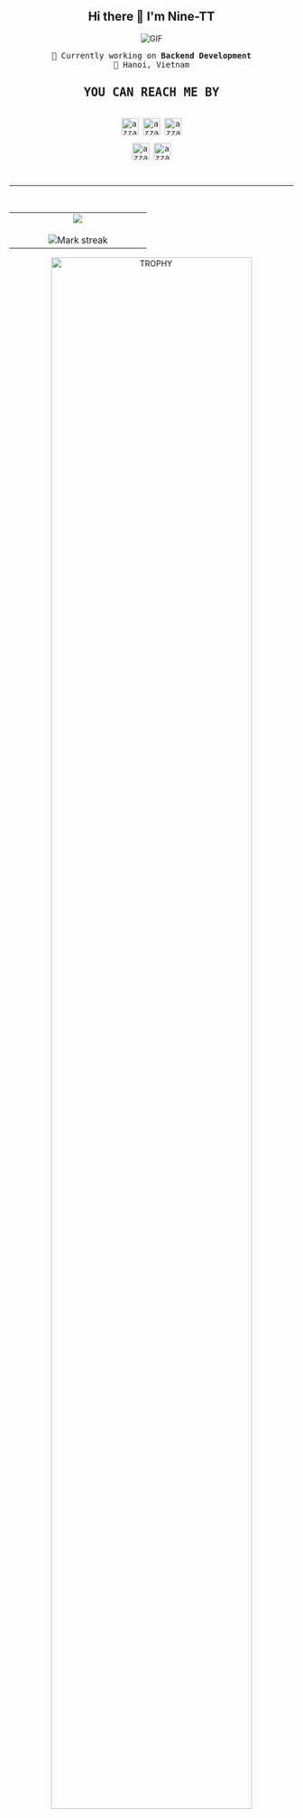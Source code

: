 <h2 align="center">Hi there 👋 I'm Nine-TT</h2>

<p align="center">
  <img src="https://media4.giphy.com/media/v1.Y2lkPTc5MGI3NjExMm1oYjBmOXVuYnJyMHViZWFpNDZpNml0enNwcTk4d21udG5uZDI4bSZlcD12MV9naWZzX3NlYXJjaCZjdD1n/oiTvz8ae3XGyA8ayUu/200.webp" alt="GIF">
</p>

<div align="center">
  <samp>
    🌱 Currently working on <b>Backend Development</b><br>
    📍 Hanoi, Vietnam
  </samp>
</div>

<div>
  <samp>
    <h2 align="center">YOU CAN REACH ME BY</h2>
    <p align="center">
      <br/>
      <a href="https://www.linkedin.com/in/nine-tt/" target="blank"><img align="center"
         src="https://img.shields.io/badge/linkedin-%231DA1F2.svg?style=for-the-badge&logo=linkedin&logoColor=white"
         alt="azzar" height="30"/></a>
      <a href="https://www.facebook.com/cizh.tt/" target="blank"><img align="center"
         src="https://img.shields.io/badge/facebook-4267B2.svg?style=for-the-badge&logo=facebook&logoColor=white"
         alt="azzar" height="30"/></a>
      <a href="chin.tt.dev@gmail.com" target="blank"><img align="center"
         src="https://img.shields.io/badge/gmail-EA4335.svg?style=for-the-badge&logo=gmail&logoColor=white"
         alt="azzar" height="30"/></a>
    </p>
  <p align="center">
      <a href="https://www.instagram.com/cizh_9/" target="blank"><img align="center"
         src="https://img.shields.io/badge/instagram-%23E4405F.svg?style=for-the-badge&logo=Instagram&logoColor=white"
         alt="azzar" height="30"/></a>
      <a href="https://wa.me/+84866132301" target="blank"><img align="center"
         src="https://img.shields.io/badge/whatsapp-4B7F1.svg?style=for-the-badge&logo=whatsapp&logoColor=white"
         alt="azzar" height="30"/></a>
      <!-- <a href="https://twitter.com/siapa_hayosiapa" target="blank"><img align="center"
         src="https://img.shields.io/badge/twitter-1DA1F2.svg?style=for-the-badge&logo=twitter&logoColor=white"
         alt="azzar" height="30"/></a> -->
      <br>
    </p>
  </samp>
</div>

<br>
<hr/>
<br>

<!--- stats & Trophy (start) -->
<p align="center">
 <!-- stats (start) -->
<table align="center">
<tr border="none">
<td width="50%" align="center">

  <img  align="center"  src="https://github-readme-stats.vercel.app/api?username=Nine-TT&theme=dark&show_icons=true&count_private=true" />
  <br></br>
  <img  title="🔥 Get streak stats for your profile at git.io/streak-stats" alt="Mark streak" src="https://github-readme-streak-stats.herokuapp.com/?user=Nine-TT&theme=dark&hide_border=false" />
</td>

<!-- <td width="50%" align="center">

  <img  align="center"  src="https://github-readme-stats.anuraghazra1.vercel.app/api/top-langs/?username=Nine-TT&theme=dark&hide_border=false&no-bg=true&no-frame=true&langs_count=10"/>

  </td> -->
</tr>
</table> 
<!--- stats (end) -->

<!--- trophy (start) -->
<div align=center>
  <a href="https://github.com/ryo-ma/github-profile-trophy" title="Go to Source">
      <img align="center" width=84% src="https://github-profile-trophy.vercel.app/?username=Nine-TT&theme=radical&row=1&column=7&margin-h=15&margin-w=5&no-bg=true" alt="TROPHY" />
    </a>
</div>
<!--- trophy (start) -->

</p>        
<!--- stats (end) -->

<!--
**Nine-TT/Nine-TT** is a ✨ _special_ ✨ repository because its `README.md` (this file) appears on your GitHub profile.

Here are some ideas to get you started:

- 🔭 I’m currently working on ...
- 🌱 I’m currently learning ...
- 👯 I’m looking to collaborate on ...
- 🤔 I’m looking for help with ...
- 💬 Ask me about ...
- 📫 How to reach me: ...
- 😄 Pronouns: ...
- ⚡ Fun fact: ...
  -->
